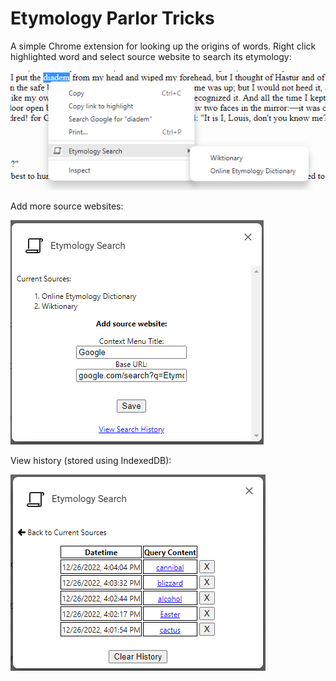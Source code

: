 # Etymology Parlor Tricks

A simple Chrome extension for looking up the origins of words. Right click highlighted word and select source website to search its etymology:

![Context Menu](samples/context-menu.png)

Add more source websites:

![Sources](samples/options.png)

View history (stored using IndexedDB):

![Search History](samples/options-search-history.png)


